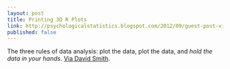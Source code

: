 ```yaml
---
layout: post
title: Printing 3D R Plots
link: http://psychologicalstatistics.blogspot.com/2012/09/guest-post-visualizing-data-using-3d.html
published: false
---
```


The three rules of data analysis: plot the data, plot the data, and *hold the data in your hands*. [Via David Smith](https://twitter.com/revodavid/statuses/252829169845686272).
